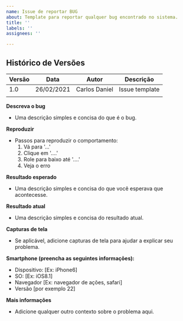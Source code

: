 ```yaml
---
name: Issue de reportar BUG
about: Template para reportar qualquer bug encontrado no sistema.
title: ''
labels: ''
assignees: ''

---
```


## Histórico de Versões
| Versão  |  Data  | Autor  |  Descrição  |
| ------------------- | ------------------- | ------------------- | ------------------- |
|  1.0 |  26/02/2021 | Carlos Daniel | Issue template |
|   |   |   |   |




**Descreva o bug**
- Uma descrição simples e concisa do que é o bug.

**Reproduzir**
- Passos para reproduzir o comportamento:
    1. Vá para '...'
    2. Clique em '....'
    3. Role para baixo até '....'
    4. Veja o erro

**Resultado esperado**
- Uma descrição simples e concisa do que você esperava que acontecesse.

**Resultado atual**
- Uma descrição simples e concisa do resultado atual.

**Capturas de tela**
- Se aplicável, adicione capturas de tela para ajudar a explicar seu problema.

**Smartphone (preencha as seguintes informações):**
  - Dispositivo: [Ex: iPhone6]
  - SO: [Ex: iOS8.1]
  - Navegador [Ex: navegador de ações, safari]
  - Versão [por exemplo 22]

**Mais informações**
- Adicione qualquer outro contexto sobre o problema aqui.
